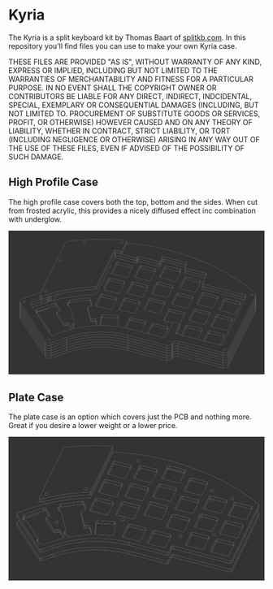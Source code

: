 # Kyria

The Kyria is a split keyboard kit by Thomas Baart of [splitkb.com](https://splitkb.com). In this repository you'll find files you can use to make your own Kyria case.

THESE FILES ARE PROVIDED "AS IS", WITHOUT WARRANTY OF ANY KIND, EXPRESS OR IMPLIED, INCLUDING BUT NOT LIMITED TO THE WARRANTIES OF MERCHANTABILITY AND FITNESS FOR A PARTICULAR PURPOSE. IN NO EVENT SHALL THE COPYRIGHT OWNER OR CONTRIBUTORS BE LIABLE FOR ANY DIRECT, INDIRECT, INDCIDENTAL, SPECIAL, EXEMPLARY OR CONSEQUENTIAL DAMAGES (INCLUDING, BUT NOT LIMITED TO. PROCUREMENT OF SUBSTITUTE GOODS OR SERVICES, PROFIT, OR OTHERWISE) HOWEVER CAUSED AND ON ANY THEORY OF LIABILITY, WHETHER IN CONTRACT, STRICT LIABILITY, OR TORT (INCLUDING NEGLIGENCE OR OTHERWISE) ARISING IN ANY WAY OUT OF THE USE OF THESE FILES, EVEN IF ADVISED OF THE POSSIBILITY OF SUCH DAMAGE.

## High Profile Case

The high profile case covers both the top, bottom and the sides. When cut from frosted acrylic, this provides a nicely diffused effect inc combination with underglow.

![High Profile Case](./High%20Profile%20Case/High%20Profile%20Case.png)

## Plate Case

The plate case is an option which covers just the PCB and nothing more. Great if you desire a lower weight or a lower price.

![Plate Case](./Plate%20Case/Plate%20Case.png)
